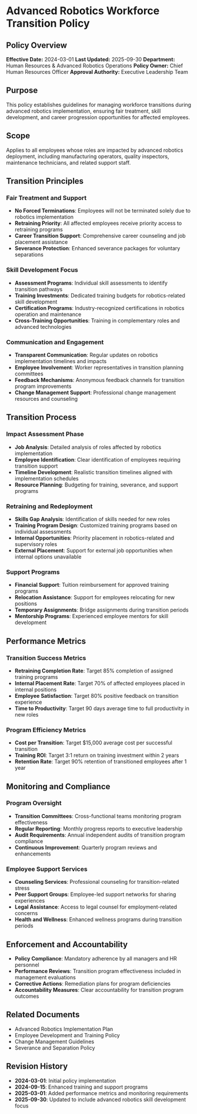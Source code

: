 # Advanced Robotics Workforce Transition Policy

## Policy Overview
**Effective Date:** 2024-03-01
**Last Updated:** 2025-09-30
**Department:** Human Resources & Advanced Robotics Operations
**Policy Owner:** Chief Human Resources Officer
**Approval Authority:** Executive Leadership Team

## Purpose
This policy establishes guidelines for managing workforce transitions during advanced robotics implementation, ensuring fair treatment, skill development, and career progression opportunities for affected employees.

## Scope
Applies to all employees whose roles are impacted by advanced robotics deployment, including manufacturing operators, quality inspectors, maintenance technicians, and related support staff.

## Transition Principles

### Fair Treatment and Support
- **No Forced Terminations**: Employees will not be terminated solely due to robotics implementation
- **Retraining Priority**: All affected employees receive priority access to retraining programs
- **Career Transition Support**: Comprehensive career counseling and job placement assistance
- **Severance Protection**: Enhanced severance packages for voluntary separations

### Skill Development Focus
- **Assessment Programs**: Individual skill assessments to identify transition pathways
- **Training Investments**: Dedicated training budgets for robotics-related skill development
- **Certification Programs**: Industry-recognized certifications in robotics operation and maintenance
- **Cross-Training Opportunities**: Training in complementary roles and advanced technologies

### Communication and Engagement
- **Transparent Communication**: Regular updates on robotics implementation timelines and impacts
- **Employee Involvement**: Worker representatives in transition planning committees
- **Feedback Mechanisms**: Anonymous feedback channels for transition program improvements
- **Change Management Support**: Professional change management resources and counseling

## Transition Process

### Impact Assessment Phase
- **Job Analysis**: Detailed analysis of roles affected by robotics implementation
- **Employee Identification**: Clear identification of employees requiring transition support
- **Timeline Development**: Realistic transition timelines aligned with implementation schedules
- **Resource Planning**: Budgeting for training, severance, and support programs

### Retraining and Redeployment
- **Skills Gap Analysis**: Identification of skills needed for new roles
- **Training Program Design**: Customized training programs based on individual assessments
- **Internal Opportunities**: Priority placement in robotics-related and supervisory roles
- **External Placement**: Support for external job opportunities when internal options unavailable

### Support Programs
- **Financial Support**: Tuition reimbursement for approved training programs
- **Relocation Assistance**: Support for employees relocating for new positions
- **Temporary Assignments**: Bridge assignments during transition periods
- **Mentorship Programs**: Experienced employee mentors for skill development

## Performance Metrics

### Transition Success Metrics
- **Retraining Completion Rate**: Target 85% completion of assigned training programs
- **Internal Placement Rate**: Target 70% of affected employees placed in internal positions
- **Employee Satisfaction**: Target 80% positive feedback on transition experience
- **Time to Productivity**: Target 90 days average time to full productivity in new roles

### Program Efficiency Metrics
- **Cost per Transition**: Target $15,000 average cost per successful transition
- **Training ROI**: Target 3:1 return on training investment within 2 years
- **Retention Rate**: Target 90% retention of transitioned employees after 1 year

## Monitoring and Compliance

### Program Oversight
- **Transition Committees**: Cross-functional teams monitoring program effectiveness
- **Regular Reporting**: Monthly progress reports to executive leadership
- **Audit Requirements**: Annual independent audits of transition program compliance
- **Continuous Improvement**: Quarterly program reviews and enhancements

### Employee Support Services
- **Counseling Services**: Professional counseling for transition-related stress
- **Peer Support Groups**: Employee-led support networks for sharing experiences
- **Legal Assistance**: Access to legal counsel for employment-related concerns
- **Health and Wellness**: Enhanced wellness programs during transition periods

## Enforcement and Accountability
- **Policy Compliance**: Mandatory adherence by all managers and HR personnel
- **Performance Reviews**: Transition program effectiveness included in management evaluations
- **Corrective Actions**: Remediation plans for program deficiencies
- **Accountability Measures**: Clear accountability for transition program outcomes

## Related Documents
- Advanced Robotics Implementation Plan
- Employee Development and Training Policy
- Change Management Guidelines
- Severance and Separation Policy

## Revision History
- **2024-03-01**: Initial policy implementation
- **2024-09-15**: Enhanced training and support programs
- **2025-03-01**: Added performance metrics and monitoring requirements
- **2025-09-30**: Updated to include advanced robotics skill development focus